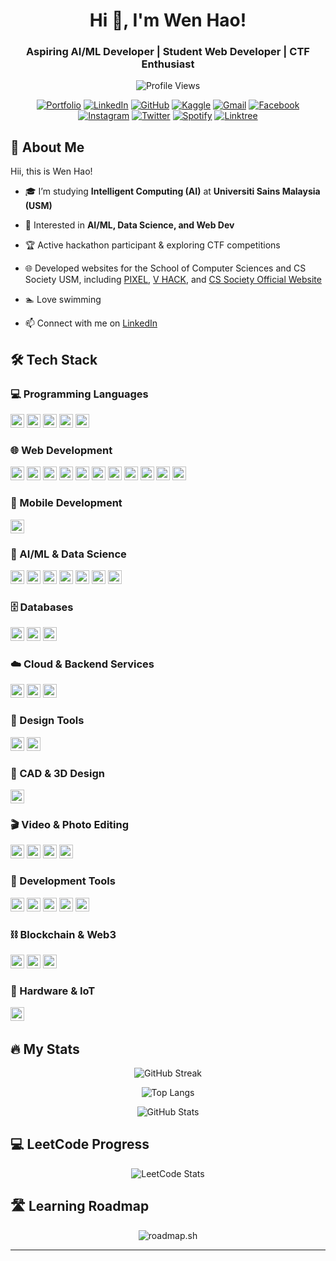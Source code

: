 <!-- Header -->
<div align="center">
  <h1>Hi 👋, I'm Wen Hao!</h1>
  <h3>Aspiring AI/ML Developer | Student Web Developer | CTF Enthusiast</h3>
</div>

<div align="center">
  
![Profile Views](https://komarev.com/ghpvc/?username=wenhao1223&color=dc143c&style=for-the-badge)

[![Portfolio](https://img.shields.io/badge/Portfolio-543DE0?style=for-the-badge&logo=About.me&logoColor=white)](https://wenhao1223.github.io/WenHao1223)
[![LinkedIn](https://img.shields.io/badge/LinkedIn-0077B5?style=for-the-badge&logo=linkedin&logoColor=white)](https://www.linkedin.com/in/wenhao1223/)
[![GitHub](https://img.shields.io/badge/GitHub-100000?style=for-the-badge&logo=github&logoColor=white)](https://github.com/WenHao1223)
[![Kaggle](https://img.shields.io/badge/Kaggle-20BEFF?style=for-the-badge&logo=Kaggle&logoColor=white)](https://www.kaggle.com/wenhao1223)
[![Gmail](https://img.shields.io/badge/Gmail-D14836?style=for-the-badge&logo=gmail&logoColor=white)](mailto:wenhaojshs@gmail.com)
[![Facebook](https://img.shields.io/badge/Facebook-1877F2?style=for-the-badge&logo=facebook&logoColor=white)](https://www.facebook.com/WenHao1223)
[![Instagram](https://img.shields.io/badge/Instagram-E4405F?style=for-the-badge&logo=instagram&logoColor=white)](https://www.instagram.com/limwenhao1223/)
[![Twitter](https://img.shields.io/badge/Twitter-1DA1F2?style=for-the-badge&logo=x&logoColor=white)](https://twitter.com/Hao1223Wen)
[![Spotify](https://img.shields.io/badge/Spotify-1DB954?style=for-the-badge&logo=spotify&logoColor=white)](https://open.spotify.com/user/31oii3r7gmfjpzqelwlyrlm2owta)
[![Linktree](https://img.shields.io/badge/Linktree-000000?style=for-the-badge&logo=Linktree&logoColor=white)](https://linktr.ee/wenhao1223)

</div>

## 👋 About Me

Hii, this is Wen Hao!

- 🎓 I’m studying **Intelligent Computing (AI)** at **Universiti Sains Malaysia (USM)**

- 🤖 Interested in **AI/ML, Data Science, and Web Dev**

- 🏆 Active hackathon participant & exploring CTF competitions

- 🌐 Developed websites for the School of Computer Sciences and CS Society USM, including [PIXEL](https://pixelusm.com/), [V HACK](https://vhackusm.com/), and [CS Society Official Website](https://cssocietyusm.com/)

- 🏊 Love swimming

- 📫 Connect with me on [LinkedIn](https://www.linkedin.com/in/wenhao1223/)

## 🛠 Tech Stack

### 💻 Programming Languages
<img src="https://img.shields.io/badge/Python-3776AB?style=for-the-badge&logo=python&logoColor=white" alt="Python" style="height:22px;"> <img src="https://img.shields.io/badge/JavaScript-F7DF1E?style=for-the-badge&logo=javascript&logoColor=white" alt="JavaScript" style="height:22px;"> <img src="https://img.shields.io/badge/C++-00599C?style=for-the-badge&logo=c%2B%2B&logoColor=white" alt="C++" style="height:22px;"> <img src="https://img.shields.io/badge/Java-007396?style=for-the-badge&logo=java&logoColor=white" alt="Java" style="height:22px;"> <img src="https://img.shields.io/badge/Dart-00B4AB?style=for-the-badge&logo=dart&logoColor=white" alt="Dart" style="height:22px;">

### 🌐 Web Development
<img src="https://img.shields.io/badge/HTML5-E34F26?style=for-the-badge&logo=html5&logoColor=white" alt="HTML5" style="height:22px;"> <img src="https://img.shields.io/badge/CSS3-1572B6?style=for-the-badge&logo=css3&logoColor=white" alt="CSS3" style="height:22px;"> <img src="https://img.shields.io/badge/Sass-CC6699?style=for-the-badge&logo=sass&logoColor=white" alt="Sass" style="height:22px;"> <img src="https://img.shields.io/badge/Bootstrap-563D7C?style=for-the-badge&logo=bootstrap&logoColor=white" alt="Bootstrap" style="height:22px;"> <img src="https://img.shields.io/badge/Tailwind_CSS-38B2AC?style=for-the-badge&logo=tailwind-css&logoColor=white" alt="Tailwind CSS" style="height:22px;"> <img src="https://img.shields.io/badge/jQuery-0769AD?style=for-the-badge&logo=jquery&logoColor=white" alt="jQuery" style="height:22px;"> <img src="https://img.shields.io/badge/React.js-61DAFB?style=for-the-badge&logo=react&logoColor=white" alt="React.js" style="height:22px;"> <img src="https://img.shields.io/badge/Next.js-000000?style=for-the-badge&logo=nextdotjs&logoColor=white" alt="Next.js" style="height:22px;"> <img src="https://img.shields.io/badge/Astro-FF4154?style=for-the-badge&logo=astro&logoColor=white" alt="Astro" style="height:22px;"> <img src="https://img.shields.io/badge/Vite-646CFF?style=for-the-badge&logo=vite&logoColor=white" alt="Vite" style="height:22px;"> <img src="https://img.shields.io/badge/Vercel-000000?style=for-the-badge&logo=vercel&logoColor=white" alt="Vercel" style="height:22px;">

### 📱 Mobile Development
<img src="https://img.shields.io/badge/Flutter-02569B?style=for-the-badge&logo=flutter&logoColor=white" alt="Flutter" style="height:22px;">

### 🤖 AI/ML & Data Science
<img src="https://img.shields.io/badge/TensorFlow-FF6F00?style=for-the-badge&logo=tensorflow&logoColor=white" alt="TensorFlow" style="height:22px;"> <img src="https://img.shields.io/badge/Keras-FFA07A?style=for-the-badge&logo=keras&logoColor=white" alt="Keras" style="height:22px;"> <img src="https://img.shields.io/badge/Scikit_learn-F7931E?style=for-the-badge&logo=scikit-learn&logoColor=white" alt="Scikit-learn" style="height:22px;"> <img src="https://img.shields.io/badge/OpenCV-273134?style=for-the-badge&logo=opencv&logoColor=white" alt="OpenCV" style="height:22px;"> <img src="https://img.shields.io/badge/YOLO-000000?style=for-the-badge&logo=yolo&logoColor=white" alt="YOLO" style="height:22px;"> <img src="https://img.shields.io/badge/Pandas-150458?style=for-the-badge&logo=pandas&logoColor=white" alt="Pandas" style="height:22px;"> 
<img src="https://img.shields.io/badge/NumPy-013243?style=for-the-badge&logo=numpy&logoColor=white" alt="NumPy" style="height:22px;">

### 🗄️ Databases
<img src="https://img.shields.io/badge/MySQL-000000?style=for-the-badge&logo=mysql&logoColor=white" alt="MySQL" style="height:22px;"> <img src="https://img.shields.io/badge/PostgreSQL-316192?style=for-the-badge&logo=postgresql&logoColor=white" alt="PostgreSQL" style="height:22px;"> <img src="https://img.shields.io/badge/MongoDB-47A248?style=for-the-badge&logo=mongodb&logoColor=white" alt="MongoDB" style="height:22px;">

### ☁️ Cloud & Backend Services
<img src="https://img.shields.io/badge/Firebase-FFCA28?style=for-the-badge&logo=firebase&logoColor=white" alt="Firebase" style="height:22px;"> <img src="https://img.shields.io/badge/AWS-232F3E?style=for-the-badge&logo=amazon-aws&logoColor=white" alt="AWS" style="height:22px;"> <img src="https://img.shields.io/badge/Cloudflare-F38020?style=for-the-badge&logo=cloudflare&logoColor=white" alt="Cloudflare" style="height:22px;">

### 🎨 Design Tools
<img src="https://img.shields.io/badge/Figma-F24E1E?style=for-the-badge&logo=figma&logoColor=white" alt="Figma" style="height:22px;"> <img src="https://img.shields.io/badge/Adobe_XD-FF781F?style=for-the-badge&logo=adobexd&logoColor=white" alt="Adobe XD" style="height:22px;">

### 🧃 CAD & 3D Design
<img src="https://img.shields.io/badge/Fusion_360-FF6C00?style=for-the-badge&logo=autodesk&logoColor=white" alt="Fusion 360" style="height:22px;">

### 🎬 Video & Photo Editing
<img src="https://img.shields.io/badge/Premiere_Pro-9999FF?style=for-the-badge&logo=adobepremierepro&logoColor=white" alt="Premiere Pro" style="height:22px;"> <img src="https://img.shields.io/badge/DaVinci_Resolve-233A51?style=for-the-badge&logo=davinciresolve&logoColor=white" alt="DaVinci Resolve" style="height:22px;"> <img src="https://img.shields.io/badge/Photoshop-31A8FF?style=for-the-badge&logo=adobephotoshop&logoColor=white" alt="Photoshop" style="height:22px;"> <img src="https://img.shields.io/badge/Lightroom-31A8FF?style=for-the-badge&logo=adobelightroom&logoColor=white" alt="Lightroom" style="height:22px;">

### 🔧 Development Tools
<img src="https://img.shields.io/badge/Git-F05032?style=for-the-badge&logo=git&logoColor=white" alt="Git" style="height:22px;"> <img src="https://img.shields.io/badge/GitHub-181717?style=for-the-badge&logo=github&logoColor=white" alt="GitHub" style="height:22px;"> <img src="https://img.shields.io/badge/Anaconda-44A833?style=for-the-badge&logo=anaconda&logoColor=white" alt="Anaconda" style="height:22px;"> <img src="https://img.shields.io/badge/Docker-2496ED?style=for-the-badge&logo=docker&logoColor=white" alt="Docker" style="height:22px;"> <img src="https://img.shields.io/badge/Wireshark-1679A7?style=for-the-badge&logo=wireshark&logoColor=white" alt="Wireshark" style="height:22px;">

### ⛓️ Blockchain & Web3
<img src="https://img.shields.io/badge/Ethereum-3C3C3D?style=for-the-badge&logo=ethereum&logoColor=white" alt="Ethereum" style="height:22px;"> <img src="https://img.shields.io/badge/Solana-9945FF?style=for-the-badge&logo=solana&logoColor=white" alt="Solana" style="height:22px;"> <img src="https://img.shields.io/badge/Solidity-363636?style=for-the-badge&logo=solidity&logoColor=white" alt="Solidity" style="height:22px;">

### 🔌 Hardware & IoT
<img src="https://img.shields.io/badge/Arduino-00979D?style=for-the-badge&logo=arduino&logoColor=white" alt="Arduino" style="height:22px;">&nbsp;

## 🔥 My Stats

<div align="center">

![GitHub Streak](https://github-readme-streak-stats.herokuapp.com?user=WenHao1223&theme=tokyonight)

![Top Langs](https://github-readme-stats.vercel.app/api/top-langs/?username=WenHao1223&theme=tokyonight&layout=compact)

![GitHub Stats](https://github-readme-stats.vercel.app/api?username=WenHao1223&theme=tokyonight)

</div>

## 💻 LeetCode Progress

<div align="center">

![LeetCode Stats](https://leetcode.card.workers.dev/wenhao1223?theme=auto&font=baloo&extension=null)

</div>

## 🛣️ Learning Roadmap

<div align="center">

![roadmap.sh](https://api.roadmap.sh/v1-badge/wide/64706dffa4a21941a6c00e26?variant=dark&roadmaps=frontend%2Creact%2Ccpp)

</div>

---



